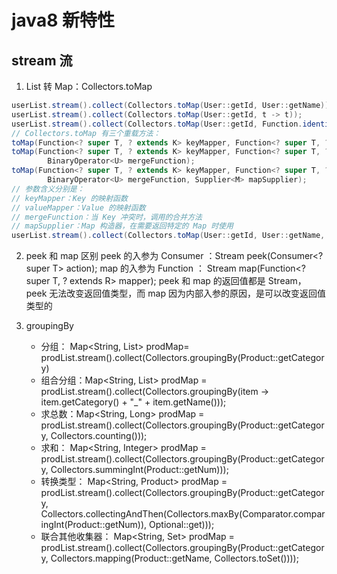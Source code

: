 # java8 新特性

## stream 流

1. List 转 Map：Collectors.toMap

```java
userList.stream().collect(Collectors.toMap(User::getId, User::getName));
userList.stream().collect(Collectors.toMap(User::getId, t -> t));
userList.stream().collect(Collectors.toMap(User::getId, Function.identity()));
// Collectors.toMap 有三个重载方法：
toMap(Function<? super T, ? extends K> keyMapper, Function<? super T, ? extends U> valueMapper);
toMap(Function<? super T, ? extends K> keyMapper, Function<? super T, ? extends U> valueMapper,
        BinaryOperator<U> mergeFunction);
toMap(Function<? super T, ? extends K> keyMapper, Function<? super T, ? extends U> valueMapper,
        BinaryOperator<U> mergeFunction, Supplier<M> mapSupplier);
// 参数含义分别是：
// keyMapper：Key 的映射函数
// valueMapper：Value 的映射函数
// mergeFunction：当 Key 冲突时，调用的合并方法
// mapSupplier：Map 构造器，在需要返回特定的 Map 时使用
userList.stream().collect(Collectors.toMap(User::getId, User::getName, (n1, n2) -> n1 + n2));
```

2. peek 和 map 区别
   peek 的入参为 Consumer ：Stream<T> peek(Consumer<? super T> action);
   map 的入参为 Function ： <R> Stream<R> map(Function<? super T, ? extends R> mapper);
   peek 和 map 的返回值都是 Stream<T>，peek 无法改变返回值类型，而 map 因为内部入参的原因，是可以改变返回值类型的

3. groupingBy
   - 分组： Map<String, List<Product>> prodMap= prodList.stream().collect(Collectors.groupingBy(Product::getCategory)
   - 组合分组：Map<String, List<Product>> prodMap = prodList.stream().collect(Collectors.groupingBy(item -> item.getCategory() + "\_" + item.getName()));
   - 求总数：Map<String, Long> prodMap = prodList.stream().collect(Collectors.groupingBy(Product::getCategory, Collectors.counting()));
   - 求和： Map<String, Integer> prodMap = prodList.stream().collect(Collectors.groupingBy(Product::getCategory, Collectors.summingInt(Product::getNum)));
   - 转换类型： Map<String, Product> prodMap = prodList.stream().collect(Collectors.groupingBy(Product::getCategory, Collectors.collectingAndThen(Collectors.maxBy(Comparator.comparingInt(Product::getNum)), Optional::get)));
   - 联合其他收集器： Map<String, Set<String>> prodMap = prodList.stream().collect(Collectors.groupingBy(Product::getCategory, Collectors.mapping(Product::getName, Collectors.toSet())));
